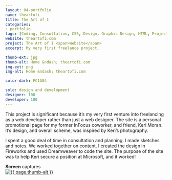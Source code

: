 ```yaml
---
layout: 04-portfolio
name: theartofi
title: The Art of I
categories:
- portfolio
tags: [Coding, Consultation, CSS, Design, Graphic Design, HTML, Project Management, Web Design]
website: theartofi.com
project: The Art of I <span>Website</span>
excerpt: My very first freelance project.

thumb-ext: jpg
thumb-alt: Home &ndash; theartofi.com
img-ext: png
img-alt: Home &ndash; theartofi.com

color-dark: FC1A04

solo: design and development
designer: 100
developer: 100
---
```

<p>This project is significant because it’s my very first venture into freelancing as a web developer rather than just a web designer. The site is a personal promotional page for my former InFocus coworker, and friend, Keri Moran. It’s design, and overall scheme, was inspired by Keri’s photography.</p>
<p>I spent a good deal of time in consultation and planning. I made sketches and notes. We worked together on content. I created the design in Fireworks and used Dreamweaver to code the site. The purpose of the site was to help Keri secure a position at Microsoft, and it worked!</p>

<section class="cf">
  <span class="title--section"><b>Screen</b> captures</span>
  <div class="grid grid--guttersLarge grid-wrap thumb-grid">
    <div class="thumb grid-cell show-me animated">
      <a href="#" class="fluidbox">
        <img src="/images/portfolio/{{ page.name }}/{{ page.name }}-01.{{ page.img-ext }}" alt="{{ page.thumb-alt }}" class="img-responsive">
      </a>
    </div>
  </div>
</section>
